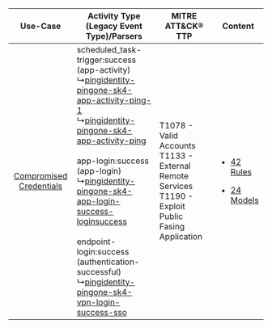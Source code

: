 |    Use-Case    | Activity Type (Legacy Event Type)/Parsers    | MITRE ATT&CK® TTP    | Content    |
|:----:| ---- | ---- | ---- |
| [Compromised Credentials](../../../UseCases/uc_compromised_credentials.md) |  scheduled_task-trigger:success (app-activity)<br> ↳[pingidentity-pingone-sk4-app-activity-ping-1](Ps/pC_pingidentitypingonesk4appactivityping1.md)<br> ↳[pingidentity-pingone-sk4-app-activity-ping](Ps/pC_pingidentitypingonesk4appactivityping.md)<br><br> app-login:success (app-login)<br> ↳[pingidentity-pingone-sk4-app-login-success-loginsuccess](Ps/pC_pingidentitypingonesk4apploginsuccessloginsuccess.md)<br><br> endpoint-login:success (authentication-successful)<br> ↳[pingidentity-pingone-sk4-vpn-login-success-sso](Ps/pC_pingidentitypingonesk4vpnloginsuccesssso.md)<br> | T1078 - Valid Accounts<br>T1133 - External Remote Services<br>T1190 - Exploit Public Fasing Application<br> | [<ul><li>42 Rules</li></ul><ul><li>24 Models</li></ul>](RM/r_m_ping_identity_pingone_Compromised_Credentials.md) |
